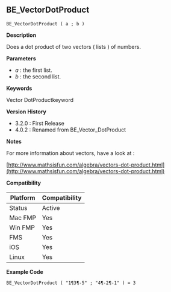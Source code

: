 ## BE_VectorDotProduct

    BE_VectorDotProduct ( a ; b )

**Description**  

Does a dot product of two vectors ( lists ) of numbers.

**Parameters**

* *a* : the first list.
* *b* : the second list.

**Keywords**  

Vector DotProductkeyword

**Version History**

* 3.2.0 : First Release
* 4.0.2 : Renamed from BE_Vector_DotProduct

**Notes**

For more information about vectors, have a look at :

[http://www.mathsisfun.com/algebra/vectors-dot-product.html](http://www.mathsisfun.com/algebra/vectors-dot-product.html) 

**Compatibility** 

| Platform | Compatibility |
|-----------|-----------|
| Status | Active |  
| Mac FMP | Yes  |  
| Win FMP | Yes  |  
| FMS | Yes  |  
| iOS | Yes  |  
| Linux | Yes  |  

**Example Code**

	BE_VectorDotProduct ( "1¶3¶-5" ; "4¶-2¶-1" ) = 3
